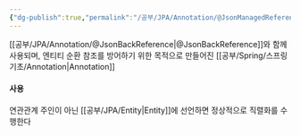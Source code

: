 ```yaml
---
{"dg-publish":true,"permalink":"/공부/JPA/Annotation/@JsonManagedReference/","dgPassFrontmatter":true}
---
```



[[공부/JPA/Annotation/@JsonBackReference\|@JsonBackReference]]와 함께 사용되며, 엔티티 순환 참조를 방어하기 위한 목적으로 만들어진 [[공부/Spring/스프링 기초/Annotation\|Annotation]]

#### 사용
연관관계 주인이 아닌 [[공부/JPA/Entity\|Entity]]에 선언하면 정상적으로 직렬화를 수행한다